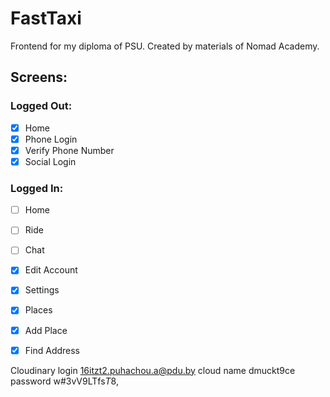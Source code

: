 # FastTaxi
Frontend for my diploma of PSU.
Created by materials of Nomad Academy.

## Screens:

### Logged Out:

- [x] Home
- [x] Phone Login
- [x] Verify Phone Number
- [x] Social Login

### Logged In:

- [ ] Home
- [ ] Ride
- [ ] Chat
- [x] Edit Account
- [x] Settings
- [x] Places
- [x] Add Place
- [x] Find Address


Cloudinary
login
16itzt2.puhachou.a@pdu.by
cloud name
dmuckt9ce
password
w#3vV9LTfs$T$8,